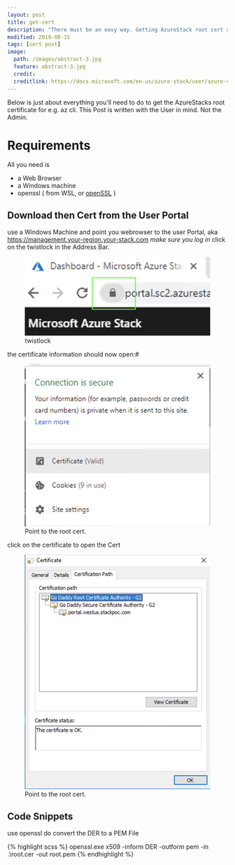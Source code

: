 ```yaml
---
layout: post
title: get-cert
description: "There must be an easy way. Getting AzureStack root cert as the tenant User."
modified: 2019-08-15
tags: [cert post]
image:
  path: /images/abstract-3.jpg
  feature: abstract-3.jpg
  credit: 
  creditlink: https://docs.microsoft.com/en-us/azure-stack/user/azure-stack-version-profiles-azurecli2
---
```


Below is just about everything you'll need to do to get the AzureStacks root certificate for e.g. az cli. This Post is written with the User in mind. Not the Admin.

# Requirements

All you need is
 - a Web Browser
 - a Windows machine
 - openssl ( from WSL, or [openSSL](https://slproweb.com/products/Win32OpenSSL.html) )

## Download then Cert from the User Portal
use a Windows Machine and point you webrowser to the user Portal, aka https://management.your-region.your-stack.com
*make sure you log in*
click on the twistlock in the Address Bar.

<figure class="third">
	<img src="/images/twitstlock.png" alt="">
	<figcaption>twistlock</figcaption>
</figure>

the certificate information should now open:#
<figure class="half">
	<img src="/images/cert2.png" alt="">
	<figcaption>Point to the root cert.</figcaption>
</figure>

click on the certificate to open the Cert

<figure class="half">
	<img src="/images/cert1.png" alt="">
	<figcaption>Point to the root cert.</figcaption>
</figure>


## Code Snippets

use openssl do convert the DER to a PEM File

{% highlight scss %}
openssl.exe x509 -inform DER  -outform pem -in .\root.cer -out root.pem
{% endhighlight %}

